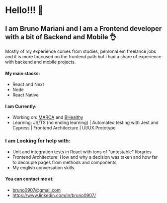 # Hello!!! 👋

## I am Bruno Mariani and I am a Frontend developer with a bit of Backend and Mobile 👌

Mostly of my experience comes from studies, personal em freelance jobs and it is more foccused on the frontend path but i had a share of experience with backend and mobile projects.

#### My main stacks:
- React and Next
- Node 
- React Native

#### I am Currently:
- Working on: [MARCA](https://github.com/bruno0907/marca-erp) and [BHealthy](https://app.bhealthy.com.br/)
- Learning: JS/TS (no ending learning) | Automated testing with Jest and Cypress | Frontend Architecture | UI/UX Prototype

### I am Looking for help with:
- Unit and integration tests in React with tons of "untestable" libraries 
- Frontend Architecture: How and why a decision was taken and how far to decouple pages from methods and components
- My english conversation skills.

#### You can contact me at: 
- bruno0907@gmail.com     
- https://www.linkedin.com/in/bruno0907/

